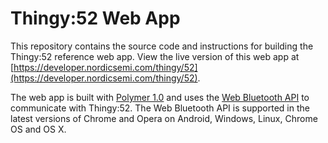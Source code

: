 # Thingy:52 Web App

This repository contains the source code and instructions for building the Thingy:52 reference web app. View the live version of this web app at [https://developer.nordicsemi.com/thingy/52](https://developer.nordicsemi.com/thingy/52). 

The web app is built with [Polymer 1.0](https://www.polymer-project.org/1.0/docs/about_10) and uses the [Web Bluetooth API](https://developers.google.com/web/updates/2015/07/interact-with-ble-devices-on-the-web) to communicate with Thingy:52. The Web Bluetooth API is supported in the latest versions of Chrome and Opera on Android, Windows, Linux, Chrome OS and OS X.

